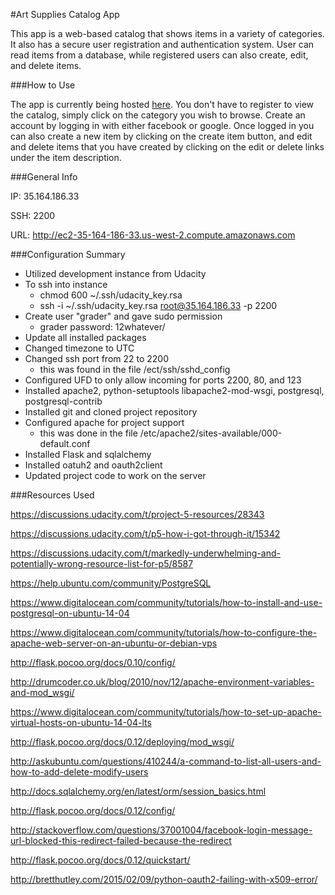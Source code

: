 #Art Supplies Catalog App

This app is a web-based catalog that shows items in a variety of categories. It also has a secure user registration and authentication system. User can read items from a database, while registered users can also create, edit, and delete items.


###How to Use

The app is currently being hosted [here](http://ec2-35-164-186-33.us-west-2.compute.amazonaws.com). You don't have to register to view the catalog, simply click on the category you wish to browse. Create an account by logging in with either facebook or google. Once logged in you can also create a new item by clicking on the create item button, and edit and delete items that you have created by clicking on the edit or delete links under the item description.


###General Info

IP: 35.164.186.33

SSH: 2200

URL: http://ec2-35-164-186-33.us-west-2.compute.amazonaws.com


###Configuration Summary

* Utilized development instance from Udacity
* To ssh into instance
  * chmod 600 ~/.ssh/udacity_key.rsa
  * ssh -i ~/.ssh/udacity_key.rsa root@35.164.186.33 -p 2200
* Create user "grader" and gave sudo permission
  * grader password: 12whatever/
* Update all installed packages
* Changed timezone to UTC
* Changed ssh port from 22 to 2200
  * this was found in the file /ect/ssh/sshd_config
* Configured UFD to only allow incoming for ports 2200, 80, and 123
* Installed apache2, python-setuptools libapache2-mod-wsgi, postgresql, postgresql-contrib
* Installed git and cloned project repository
* Configured apache for project support
  * this was done in the file /etc/apache2/sites-available/000-default.conf
* Installed Flask and sqlalchemy
* Installed oatuh2 and oauth2client
* Updated project code to work on the server


###Resources Used

https://discussions.udacity.com/t/project-5-resources/28343

https://discussions.udacity.com/t/p5-how-i-got-through-it/15342

https://discussions.udacity.com/t/markedly-underwhelming-and-potentially-wrong-resource-list-for-p5/8587

https://help.ubuntu.com/community/PostgreSQL

https://www.digitalocean.com/community/tutorials/how-to-install-and-use-postgresql-on-ubuntu-14-04

https://www.digitalocean.com/community/tutorials/how-to-configure-the-apache-web-server-on-an-ubuntu-or-debian-vps

http://flask.pocoo.org/docs/0.10/config/

http://drumcoder.co.uk/blog/2010/nov/12/apache-environment-variables-and-mod_wsgi/

https://www.digitalocean.com/community/tutorials/how-to-set-up-apache-virtual-hosts-on-ubuntu-14-04-lts

http://flask.pocoo.org/docs/0.12/deploying/mod_wsgi/

http://askubuntu.com/questions/410244/a-command-to-list-all-users-and-how-to-add-delete-modify-users

http://docs.sqlalchemy.org/en/latest/orm/session_basics.html

http://flask.pocoo.org/docs/0.12/config/

http://stackoverflow.com/questions/37001004/facebook-login-message-url-blocked-this-redirect-failed-because-the-redirect

http://flask.pocoo.org/docs/0.12/quickstart/

http://bretthutley.com/2015/02/09/python-oauth2-failing-with-x509-error/

